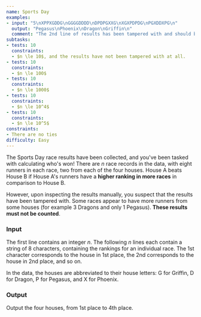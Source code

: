 ```yaml
---
name: Sports Day
examples:
- input: "5\nXPPXGDDG\nGGGGDDDD\nDPDPGXXG\nXGXPDPDG\nPGXDDXPG\n"
  output: "Pegasus\nPhoenix\nDragon\nGriffin\n"
  comment: "The 2nd line of results has been tampered with and should be ignored.\nNote: example data was randomly generated."
subtasks:
- tests: 10
  constraints:
  - $n \le 10$, and the results have not been tampered with at all. 
- tests: 10
  constraints:
  - $n \le 100$ 
- tests: 10
  constraints:
  - $n \le 1000$ 
- tests: 10
  constraints:
  - $n \le 10^4$ 
- tests: 10
  constraints:
  - $n \le 10^5$ 
constraints:
- There are no ties
difficulty: Easy
---
```


The Sports Day race results have been collected, and you've been tasked with calculating who's won! There are $n$ race records in the data, with eight runners in each race, two from each of the four houses. House A beats House B if House A's runners have a **higher ranking in more races** in comparison to House B.

However, upon inspecting the results manually, you suspect that the results have been tampered with. Some races appear to have more runners from some houses (for example 3 Dragons and only 1 Pegasus). **These results must not be counted**.

### Input

The first line contains an integer $n$. The following $n$ lines each contain a string of 8 characters, containing the rankings for an individual race. The 1st character corresponds to the house in 1st place, the 2nd corresponds to the house in 2nd place, and so on.

In the data, the houses are abbreviated to their house letters: G for Griffin, D for Dragon, P for Pegasus, and X for Phoenix.

### Output 

Output the four houses, from 1st place to 4th place.
